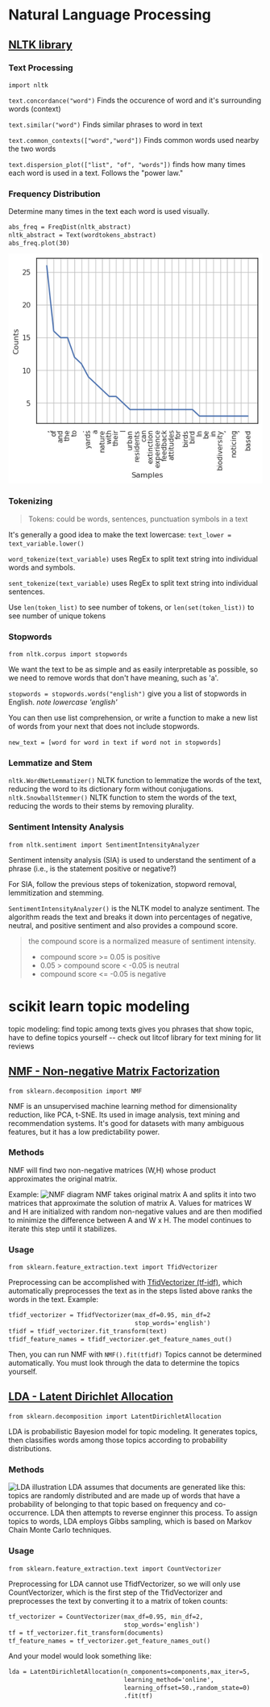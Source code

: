 # Natural Language Processing

## [NLTK library](https://www.nltk.org/)
### Text Processing
    import nltk
`text.concordance("word")`
Finds the occurence of word and it's surrounding words (context)
    
`text.similar("word")`
Finds similar phrases to word in text

`text.common_contexts(["word","word"])`
Finds common words used nearby the two words
    
`text.dispersion_plot(["list", "of", "words"])`
finds how many times each word is used in a text. Follows the 
"power law."

### Frequency Distribution
Determine many times in the text each word is used visually.

    abs_freq = FreqDist(nltk_abstract)
    nltk_abstract = Text(wordtokens_abstract)
    abs_freq.plot(30)
    
![frequency distribution](frequency_dist_abs.png)

### Tokenizing
>Tokens: could be words, sentences, punctuation symbols in a text

It's generally a good idea to make the text lowercase: 
`text_lower = text_variable.lower()`

`word_tokenize(text_variable)`
uses RegEx to split text string into individual words and symbols.

`sent_tokenize(text_variable)`
uses RegEx to split text string into individual sentences.

Use `len(token_list)` to see number of tokens,
or `len(set(token_list))` to see number of unique tokens

### Stopwords
    from nltk.corpus import stopwords
We want the text to be as simple and as easily interpretable as
possible, so we need to remove words that don't have meaning,
such as 'a'.

`stopwords = stopwords.words("english")` give you a list of
stopwords in English. *note lowercase 'english'*

You can then use list comprehension, or write a function to
make a new list of words from your next that does not include
stopwords.

`new_text = [word for word in text if word not in stopwords]`

### Lemmatize and Stem
`nltk.WordNetLemmatizer()`
NLTK function to lemmatize the words of the text, reducing the word
to its dictionary form without conjugations.
`nltk.SnowballStemmer()`
NLTK function to stem the words of the text, reducing the words to 
their stems by removing plurality.

### Sentiment Intensity Analysis
    from nltk.sentiment import SentimentIntensityAnalyzer
Sentiment intensity analysis (SIA) is used to understand the sentiment 
of a phrase (i.e., is the statement positive or negative?)

For SIA, follow the previous steps of tokenization, stopword removal, 
lemmitization and stemming.

`SentimentIntensityAnalyzer()` is the NLTK model to analyze sentiment.
The algorithm reads the text and breaks it down into percentages of
negative, neutral, and positive sentiment and also provides a
compound score.
>the compound score is a normalized measure of sentiment intensity.
> - compound score >= 0.05 is positive
> - 0.05 > compound score < -0.05 is neutral
> - compound score <= -0.05 is negative

# scikit learn topic modeling
topic modeling: find topic among texts
gives you phrases that show topic, have to define topics yourself
-- check out litcof library for text mining for lit reviews

## [NMF - Non-negative Matrix Factorization](https://scikit-learn.org/stable/modules/generated/sklearn.decomposition.NMF.html#sklearn.decomposition.NMF)
    from sklearn.decomposition import NMF
NMF is an unsupervised machine learning method for dimensionality 
reduction, like PCA, t-SNE. Its used in image analysis, text mining and 
recommendation systems. It's good for datasets with many ambiguous
features, but it has a low predictability power. 
### Methods
NMF will find two non-negative matrices (W,H) whose product approximates 
the original matrix.

Example:
![NMF diagram](https://media.geeksforgeeks.org/wp-content/uploads/20210429213042/Intuition1-660x298.png "Source: geeksforgeeks.org")
NMF takes original matrix A and splits it into two matrices that
approximate the solution of matrix A. Values for matrices W and H
are initialized with random non-negative values and are then
modified to minimize the difference between A and W x H. The
model continues to iterate this step until it stabilizes.

### Usage
    from sklearn.feature_extraction.text import TfidVectorizer
Preprocessing can be accomplished with [TfidVectorizer (tf-idf)](https://www.geeksforgeeks.org/understanding-tf-idf-term-frequency-inverse-document-frequency/),
which automatically preprocesses the text as in
the steps listed above ranks the words in the text. Example:

    tfidf_vectorizer = TfidfVectorizer(max_df=0.95, min_df=2 
                                       stop_words='english')
    tfidf = tfidf_vectorizer.fit_transform(text)
    tfidf_feature_names = tfidf_vectorizer.get_feature_names_out()

Then, you can run NMF with
`NMF().fit(tfidf)`
Topics cannot be determined automatically. You must look through the data to determine the topics yourself.

## [LDA - Latent Dirichlet Allocation](https://scikit-learn.org/stable/modules/generated/sklearn.decomposition.LatentDirichletAllocation.html)
    from sklearn.decomposition import LatentDirichletAllocation

LDA is probabilistic Bayesion model for topic modeling. It generates topics, then classifies words among those topics according to
probability distributions.

### Methods

![LDA illustration](https://www.ibm.com/content/dam/connectedassets-adobe-cms/worldwide-content/creative-assets/s-migr/ul/g/07/1b/lda-ref-othello.png "from IBM")
LDA assumes that documents are generated like this: 
topics are randomly distributed and are made up of words that have a 
probability of belonging to that topic based on frequency and 
co-occurrence.
LDA then attempts to reverse enginner this process. To assign topics to 
words, LDA employs Gibbs sampling, which is based on Markov Chain Monte 
Carlo techniques.

### Usage
    from sklearn.feature_extraction.text import CountVectorizer
Preprocessing for LDA cannot use TfidfVectorizer, so we will only use 
CountVectorizer, which is the first step of the TfidVectorizer and 
preprocesses the text by converting it to a matrix of token counts:

    tf_vectorizer = CountVectorizer(max_df=0.95, min_df=2,
                                    stop_words='english')
    tf = tf_vectorizer.fit_transform(documents)
    tf_feature_names = tf_vectorizer.get_feature_names_out()

And your model would look something like:

    lda = LatentDirichletAllocation(n_components=components,max_iter=5,
                                    learning_method='online', 
                                    learning_offset=50.,random_state=0)
                                    .fit(tf)